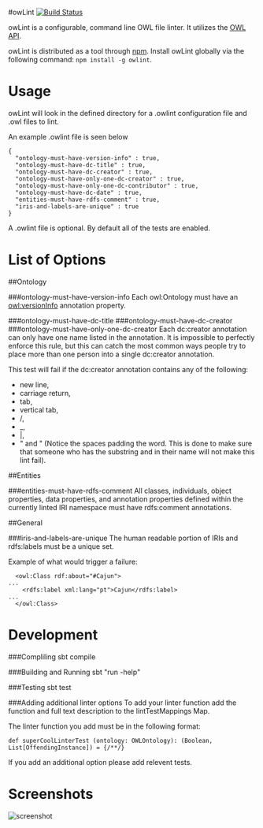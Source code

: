 #owLint [![Build Status](https://travis-ci.org/Samangan/owLint.svg?branch=master)](http://travis-ci.org/Samangan/owLint)


owLint is a configurable, command line OWL file linter. It utilizes the [OWL API](https://github.com/owlcs/owlapi).

owLint is distributed as a tool through [npm](https://www.npmjs.org/package/owlint).
Install owLint globally via the following command: `npm install -g owlint`.

Usage
=====

owLint will look in the defined directory for a .owlint configuration file and .owl files to lint.

An example .owlint file is seen below

```
{
  "ontology-must-have-version-info" : true,
  "ontology-must-have-dc-title" : true,
  "ontology-must-have-dc-creator" : true,
  "ontology-must-have-only-one-dc-creator" : true,
  "ontology-must-have-only-one-dc-contributor" : true,
  "ontology-must-have-dc-date" : true,
  "entities-must-have-rdfs-comment" : true,
  "iris-and-labels-are-unique" : true
}
```
A .owlint file is optional. By default all of the tests are enabled.


List of Options
=====================
##Ontology

###ontology-must-have-version-info
Each owl:Ontology must have an [owl:versionInfo](http://www.w3.org/TR/owl-ref/#versionInfo-def) annotation property.

###ontology-must-have-dc-title
###ontology-must-have-dc-creator
###ontology-must-have-only-one-dc-creator
Each dc:creator annotation can only have one name listed in the annotation. It is impossible to perfectly enforce this rule, but this can catch the most common ways people try to place more than one person into a single dc:creator annotation.

This test will fail if the dc:creator annotation contains any of the following: 
* new line, 
* carriage return, 
* tab, 
* vertical tab, 
* /, 
* _, 
* |,
* " and " (Notice the spaces padding the word. This is done to make sure that someone who has the substring and in their name will not make this lint fail). 

##Entities


###entities-must-have-rdfs-comment
All classes, individuals, object properties, data properties, and annotation properties defined within the currently linted IRI namespace must have rdfs:comment annotations.
  

##General

###iris-and-labels-are-unique
The human readable portion of IRIs and rdfs:labels must be a unique set. 

Example of what would trigger a failure:

```
  <owl:Class rdf:about="#Cajun">
...
    <rdfs:label xml:lang="pt">Cajun</rdfs:label>
...
  </owl:Class>
```

Development
===========

###Compliling
sbt compile

###Building and Running
sbt "run -help"

###Testing
sbt test

###Adding additional linter options
To add your linter function add the function and full text description to the lintTestMappings Map.

The linter function you add must be in the following format:

```def superCoolLinterTest (ontology: OWLOntology): (Boolean, List[OffendingInstance]) = {/**/}```

If you add an additional option please add relevent tests.


Screenshots
===========
![screenshot](http://i.imgur.com/AnKPqqU.png)

